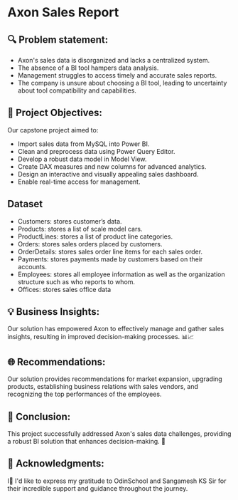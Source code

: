 # Axon Sales Report

## 🔍 Problem statement:
- Axon's sales data is disorganized and lacks a centralized system.
- The absence of a BI tool hampers data analysis.
- Management struggles to access timely and accurate sales reports.
- The company is unsure about choosing a BI tool, leading to uncertainty about tool compatibility and capabilities.

## 📌 Project Objectives:
Our capstone project aimed to:
- Import sales data from MySQL into Power BI.
- Clean and preprocess data using Power Query Editor.
- Develop a robust data model in Model View.
- Create DAX measures and new columns for advanced analytics.
- Design an interactive and visually appealing sales dashboard.
- Enable real-time access for management.

## Dataset 
- Customers: stores customer’s data.
- Products: stores a list of scale model cars.
- ProductLines: stores a list of product line categories.
- Orders: stores sales orders placed by customers.
- OrderDetails: stores sales order line items for each sales order.
- Payments: stores payments made by customers based on their accounts.
- Employees: stores all employee information as well as the organization structure such as who reports to whom.
- Offices: stores sales office data

## 💡 Business Insights:
Our solution has empowered Axon to effectively manage and gather sales insights, resulting in improved decision-making processes. 📊📈

## 🌐 Recommendations:
Our solution provides recommendations for market expansion, upgrading products, establishing business relations with sales vendors, and recognizing the top performances of the employees.

## 🌟 Conclusion:
This project successfully addressed Axon's sales data challenges, providing a robust BI solution that enhances decision-making. 💼

## 🙌 Acknowledgments:
I🌟 I'd like to express my gratitude to OdinSchool and Sangamesh KS Sir for their incredible support and guidance throughout the journey.



